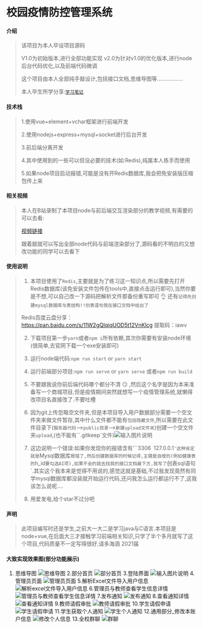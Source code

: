 # 校园疫情防控管理系统

#### 介绍

>该项目为本人毕设项目源码
>
>V1.0为初始版本,进行全部功能实现
>	v2.0为针对v1.0的优化版本,进行node后台代码优化,以及前端代码微调
>
>这个项目由本人全部纯手敲设计,包括接口文档,思维导图等.................
>
>本人毕生所学分享:[`学习笔记`](https://gitee.com/hongjilin/hongs-study-notes)

#### 技术栈
>1.使用vue+element+vchar框架进行前端开发
>
>2.使用nodejs+express+mysql+socket进行后台开发
>
>3.前后端分离开发
>
>4.其中使用到的一些可以但没必要的技术(如:Redis),纯属本人练手而使用
>
>5.如果node项目启动报错,可能是没有开Redis数据库,我会把免安装版压缩包传上来

#### 相关视频
>本人在B站录制了本项目node与前后端交互渲染部分的教学视频,有需要的可以去看:
>
>[视频链接](https://www.bilibili.com/video/BV1Z54y1y79p)
>
>跟着敲就可以写出全部node代码与前端渲染部分了,源码看的不明白的又想改功能的同学可以去看下

#### 使用说明
>1. 本项目使用了`Redis`,主要就是为了练习这一知识点,所以需要先打开Redis数据库(该免安装文件包传在tools中,直接点击运行即可),当然你要是不想,可以自己改一下源码把解析文件那备份重写即可 :ok_hand: 还有`记得先创建mysql数据库与表结构!!创表语句我在接口文档中给出了`
>
>   Redis百度云盘分享：https://pan.baidu.com/s/11W2gQIqiqUOD5t12VnKlcg   提取码：iawv
>
>2. 下载项目第一步`yarn`或者`npm i`所有依赖,其次你需要有安装node环境(很简单,去官网下载一个exe安装即可)
>
>3. 运行node端代码:`npm run start`  or `yarn start`
>
>4. 运行前端部分项目:`npm run serve` or `yarn serve`  或者`npm run build`
>
>5. 不要跟我说你前后端代码哪个都分不清 :smirk: ,然后这个名字是因为本来准备写一个商城项目,但是疫情期间突然就想写一个疫情管理系统,就懒得改项目名直接改了.不要吐槽
>
>6. 因为git上传忽略空文件夹,但是本项目导入用户数据部分需要一个空文件夹来做文件暂存,其中什么文件都不能有``包括隐藏文件``,所以需要在此文件目录下(``服务器代码``-->``public目录``-->`新建upload文件夹`)创建一个空文件夹`upload`,(也不能有``.gitkeep`文件)![输入图片说明](https://images.gitee.com/uploads/images/2021/0509/133502_a804b394_4995263.png "image-20210509132904648.png")
>
>7. 这边说明一个错误:如果你发现你的报错含有'``3306` `127.0.0.1`'这种肯定就是`Mysql数据库`报错了,然后创建数据库的时候记得,主键是自增的(例如健康表的`h_id`要勾选AI项),如果不会的就去找我的接口文档最下方,我写了`创表sql语句`.其实这个我本来是觉得不用说的,感觉这就是基础,不过我发现竟然有同学mysql数据库都没装就开始运行代码,还问我怎么运行都运行不了,这我该怎么说呢....
>
>8. 用爱发电,给个star不过分吧


#### 声明
>此项目编写时还是学生,之前大一大二是学习java与C语言.本项目是node+vue,在后面大三才接触学习前端相关知识,只学了半个多月就写了这个项目,代码质量不一定写得很好,请多海涵 
>2021届

#### 大致实现效果图(部分功能展示)
1. 思维导图
![思维导图](https://images.gitee.com/uploads/images/2021/0319/104727_a03236a2_4995263.png "思维导图.png")
2.部分首页
![部分首页](https://images.gitee.com/uploads/images/2021/0319/104801_5e06ff90_4995263.png "部分首页.png")
3.登陆界面
![输入图片说明](https://images.gitee.com/uploads/images/2021/0319/104835_0dd202f2_4995263.png "登陆页面.png")
4.管理员页面
![管理员页面](https://images.gitee.com/uploads/images/2021/0319/104901_866219d0_4995263.png "管理员页面.png")
5.解析Excel文件导入用户信息
![解析excel文件导入用户信息](https://images.gitee.com/uploads/images/2021/0319/104948_130467c9_4995263.png "解析导入表格文件.png")
6.管理员与教师查看学生信息详情
![管理员与教师查看学生信息详情](https://images.gitee.com/uploads/images/2021/0319/105042_0d281e22_4995263.png "管理与教师页.png")
7.发布通知
![发布通知](https://images.gitee.com/uploads/images/2021/0319/105136_d760c236_4995263.png "发布通知.png")
8.查看通知详情
![查看通知详情](https://images.gitee.com/uploads/images/2021/0319/105202_046c5484_4995263.png "通知详情.png")
9.教师请假审批
![教师请假审批](https://images.gitee.com/uploads/images/2021/0319/105234_f9e7abd1_4995263.png "教师_请假申请.png")
10.学生请假申请
![学生请假申请](https://images.gitee.com/uploads/images/2021/0319/105301_b1e5496a_4995263.png "学生_请假申请.png")
11.学生获取个人通知
![学生个人通知](https://images.gitee.com/uploads/images/2021/0319/105326_3381ff53_4995263.png "学生_个人通知.png")
12.通用部分_修改本账户信息
![修改个人信息](https://images.gitee.com/uploads/images/2021/0319/105355_82ea4df6_4995263.png "通用_修改个人信息.png")
13.全校群聊 
![群聊](https://images.gitee.com/uploads/images/2021/0319/105438_ef3cbbd3_4995263.png "群聊.png")